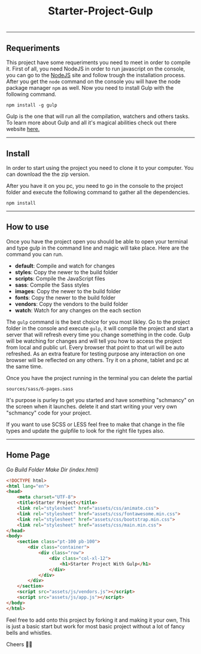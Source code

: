 
<h1 align="center">Starter-Project-Gulp<h1>

***

## Requeriments
This project have some requeriments you need to meet in order to compile it. First of all, you need NodeJS in order to run javascript on the console, you can go to the [NodeJS](http://nodejs.org) site and follow trough the installation process. After you get the `node` command on the console you will have the node package manager `npm` as well. Now you need to install Gulp with the following command.

```
npm install -g gulp
```
Gulp is the one that will run all the compilation, watchers and others tasks. To learn more about Gulp and all it's magical abilities check out there website [here.](https://gulpjs.com/)

***

## Install
In order to start using the project you need to clone it to your computer. You can download the the zip version.

After you have it on you pc, you need to go in the console to the project folder and execute the following command to gather all the dependencies.
```
npm install
```

***

## How to use
Once you have the project open you should be able to open your terminal and type gulp in the command line and magic will take place. Here are the command you can run.

* **default**: Compile and watch for changes
* **styles**: Copy the newer to the build folder
* **scripts**: Compile the JavaScript files
* **sass**: Compile the Sass styles
* **images**: Copy the newer to the build folder
* **fonts**: Copy the newer to the build folder
* **vendors**: Copy the vendors to the build folder
* **watch**: Watch for any changes on the each section


The `gulp` command is the best choice for you most likley. Go to the project folder in the console and execute `gulp`, it will compile the project and start a server that will refresh every time you change something in the code. Gulp will be watching for changes and will tell you how to access the project from local and public url. Every browser that point to that url will be auto refreshed. As an extra feature for testing purpose any interaction on one browser will be reflected on any others. Try it on a phone, tablet and pc at the same time.

Once you have the project running in the terminal you can delete the partial
```
sources/sass/6-pages.sass
```
It's purpose is purley to get you started and have something "schmancy" on the screen when it launches. delete it and start writing your very own "schmancy" code for your project.

If you want to use SCSS or LESS feel free to make that change in the file types and update the gulpfile to look for the right file types also.

***

## Home Page

*Go Build Folder Make Dir (index.html)* 

```html
<!DOCTYPE html>
<html lang="en">
<head>
    <meta charset="UTF-8">
    <title>Starter Project</title>
    <link rel="stylesheet" href="assets/css/animate.css">
    <link rel="stylesheet" href="assets/css/fontawesome.min.css">
    <link rel="stylesheet" href="assets/css/bootstrap.min.css">
    <link rel="stylesheet" href="assets/css/main.min.css">
</head>
<body>
    <section class="pt-100 pb-100">
        <div class="container">
            <div class="row">
                <div class="col-xl-12">
                    <h1>Starter Project With Gulp</h1>
                </div>
            </div>
        </div>
    </section>
    <script src="assets/js/vendors.js"></script>
    <script src="assets/js/app.js"></script>
</body>
</html>
```


Feel free to add onto this project by forking it and making it your own, This is just a basic start but work for most basic project without a lot of fancy bells and whistles.

Cheers 👍🏼

